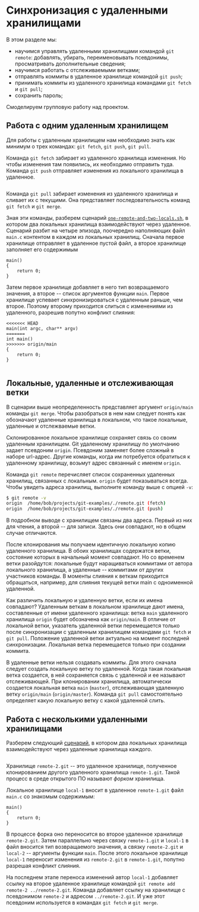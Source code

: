 # Синхронизация с удаленными хранилищами

В этом разделе мы:
* научимся управлять удаленными хранилищами командой `git remote`: добавлять, убирать, переименовывать псевдонимы, просматривать дополнительные сведения;
* научимся работать с отслеживаемыми ветками;
* отправлять коммиты в удаленное хранилище командой `git push`;
* принимать коммиты из удаленного хранилища командами `git fetch` и `git pull`;
* сохранить пароль;

Смоделируем групповую работу над проектом.


## Работа с одним удаленным хранилищем

Для работы с удаленным хранилищем нам необходимо знать как минимум о трех командах: `git fetch`, `git push`, `git pull`.
<!-- `git fetch` и `git push` -->
Команда `git fetch` забирает из удаленного хранилища изменения.
Но чтобы изменения там появились, их необходимо отправить туда.
Команда `git push` отправляет изменения из локального хранилища в удаленное.

```{figure} ./images/fetch-push.png
```

<!-- git pull -->
Команда `git pull` забирает изменения из удаленного хранилища и сливает их с текущими.
Она представляет последовательность команд `git fetch` и `git merge`.

Зная эти команды, разберем сценарий [`one-remote-and-two-locals.sh`](../examples/one-remote-and-two-locals.sh), в котором два локальных хранилища взаимодействуют через удаленное.
Сценарий разбит на четыре эпизода, поочередно наполняющих файл `main.c` контентом в каждом из локальных хранилищ.
Сначала первое хранилище отправляет в удаленное пустой файл, а второе хранилище заполняет его содержимым
```
main()
{
    return 0;
}
```
Затем первое хранилище добавляет в него тип возвращаемого значения, а второе -- список аргументов функции `main`.
Первое хранилище успевает синхронизироваться с удаленным раньше, чем второе.
Поэтому второму приходится слиться с изменениями из удаленного, разрешив попутно конфликт слияния:
```
<<<<<<< HEAD
main(int argc, char** argv)
=======
int main()
>>>>>>> origin/main
{
    return 0;
}
```

```{figure} ./images/one-remote-and-two-locals.png
```


## Локальные, удаленные и отслеживающая ветки

В сценарии выше неопределенность представляет аргумент `origin/main` команды `git merge`.
Чтобы разобраться в нем нам следует понять как обозначают удаленные хранилища в локальном, что такое локальные, удаленные и отслежваемые ветки.

<!-- Связь между локальным и удаленным хранилищем -->
Склонированное локальное хранилище сохраняет связь со своим удаленным хранилищем.
Git удаленному хранилищу по умолчанию задает псевдоним `origin`.
Псевдоним заменяет более сложный в наборе url-адрес.
Другие команды, когда им потребуется обратиться к удаленному хранилищу, возьмут адрес связанный с именем `origin`.

Команда `git remote` перечисляет список сохраненных удаленных хранилищ, связанных с локальным.
`origin` будет показываться всегда.
Чтобы увидеть адреса хранилищ, выполните команду выше с опцией `-v`:
```bash
$ git remote -v
origin	/home/bob/projects/git-examples/./remote.git (fetch)
origin	/home/bob/projects/git-examples/./remote.git (push)
```

В подробном выводе с хранилищем связаны два адреса.
Первый из них для чтения, а второй -- для записи.
Здесь они совпадают, но в общем случае отличаются.

После клонирования мы получаем идентичную локальную копию удаленного хранилища.
В обоих хранилищах содержатся ветки, состояние которых в начальный момент совпадают.
Но со временем ветки разойдутся: локальные будут наращиваться коммитами от автора локального хранилища, а удаленные -- коммитами от других участников команды.
В моменты слияния к веткам приходится обращаться, например, для слияния текущей ветки main с одноименной удаленной.

Как различить локальную и удаленную ветки, если их имена совпадают?
Удаленным веткам в локальном хранилище дают имена, составленные от имени удаленного хранилища: ветка `main` удаленного хранилища `origin` будет обозначена как `origin/main`.
В отличие от локальной ветки, указатель удаленной ветки перемещается только после синхронизации с удаленным хранилищем командами `git fetch` и `git pull`.
Положение удаленной ветки актуально на момент последней синхронизации.
Локальная ветка перемещается только при создании коммита.

В удаленные ветки нельзя создавать коммиты.
Для этого сначала следует создать локальную ветку по удаленной.
Когда такая локальная ветка создается, в ней сохраняется связь с удаленной и ее называют отслеживающей.
При клонировании хранилища, автоматически создается локальная ветка `main` (`master`), отслеживающая удаленную ветку `origin/main` (`origin/master`).
Команда `git pull` самостоятельно определяет какую локальную ветку с какой удаленной слить.


## Работа с несколькими удаленными хранилищами

Разберем следующий [сценарий](../examples/two-remotes.sh), в котором два локальных хранилища взаимодействуют через удаленные хранилища каждого.

```{figure} ./images/two-remotes.png
```

Хранилище `remote-2.git` -- это удаленное хранилище, полученное клонированием другого удаленного хранилища `remote-1.git`.
Такой процесс в среде открытого ПО называют *форком* хранилища.

Локальное хранилище `local-1` вносит в удаленное `remote-1.git` файл `main.c` со знакомым содержимым:
```
main()
{
    return 0;
}
```
В процессе форка оно переносится во второе удаленное хранилище `remote-2.git`.
Затем параллельно через связку `remote-1.git` и `local-1` в файл вносится тип возвращаемого значения, а связку `remote-2.git` и `local-2` -- аргументы функции `main`.
После этого локальное хранилище `local-1` переносит изменения из `remote-2.git` в `remote-1.git`, попутно разрешая конфликт слияния.

На последнем этапе переноса изменений автор `local-1` добавляет ссылку на второе удаленное хранилище командой `git remote add remote-2 ../remote-2.git`.
Команда добавляет ссылку на хранилище с псевдонимом `remote-2` и адресом `../remote-2.git`.
И уже этот псевдоним используется в командах `git fetch` и `git merge`.

